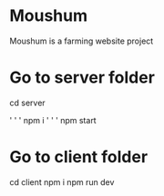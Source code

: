 # Moushum
Moushum is a farming website project

# Go to server folder
cd server

' ' '
npm i
' ' '
npm start


# Go to client folder
cd client
npm i
npm run dev
